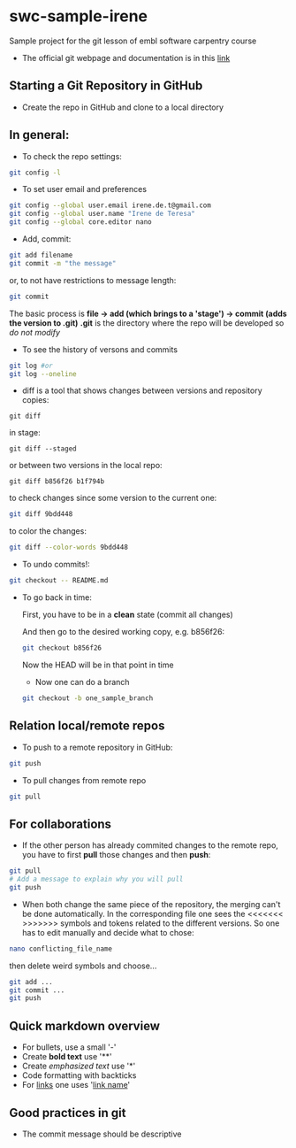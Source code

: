# swc-sample-irene
Sample project for the git lesson of embl software carpentry course
- The official git webpage and documentation is in this [link](https://git-scm.com/)

## Starting a Git Repository in GitHub

- Create the repo in GitHub and clone to a local directory

## In general:

- To check the repo settings:
```bash
git config -l
```

- To set user email and preferences
```bash
git config --global user.email irene.de.t@gmail.com
git config --global user.name "Irene de Teresa"
git config --global core.editor nano
```
- Add, commit:

```bash
git add filename
git commit -m "the message"
```

or, to not have restrictions to message length:

``` bash
git commit
``` 
 The basic process is **file -> add (which brings to a 'stage') -> commit (adds the version to .git)**
 **.git** is the directory where the repo will be developed so *do not modify*  

- To see the history of versons and commits

```bash
git log #or
git log --oneline
```

- diff is a tool that shows changes between versions and repository copies:


```
git diff
```

in stage:

```
git diff --staged
```

or between two versions in the local repo:

```
git diff b856f26 b1f794b
```

to check changes since some version to the current one:

```bash
git diff 9bdd448
```

to color the changes:

```bash
git diff --color-words 9bdd448
```

- To undo commits!:

```bash
git checkout -- README.md
```

- To go back in time:

	First, you have to be in a **clean** state (commit all changes)

	And then go to the desired working copy, e.g. b856f26:

	```bash
	git checkout b856f26
	```

	Now the HEAD will be in that point in time

	- Now one can do a branch

	```bash
	git checkout -b one_sample_branch
	``` 



## Relation local/remote repos


- To push to a remote repository in GitHub:

```bash
git push
```
- To pull changes from remote repo

```bash
git pull
```

## For collaborations

- If the other person has already commited changes to the 
remote repo, you have to first **pull** those changes and then **push**:

```bash
git pull
# Add a message to explain why you will pull
git push
```
- When both change the same piece of the repository, the merging can't be done automatically. In the corresponding file one sees the
<<<<<<< >>>>>>> symbols and tokens related to the different versions. So one has to edit manually and decide what to chose:
```bash
nano conflicting_file_name
```
then delete weird symbols and choose...

```bash
git add ...
git commit ...
git push
```


## Quick markdown overview

- For bullets, use a small '-'
- Create **bold text** use '**'
- Create *emphasized text* use '*'
- Code formatting with backticks
- For [links](http://www.something.com) one uses '[link name](url)'

## Good practices in **git**

- The commit message should be descriptive

